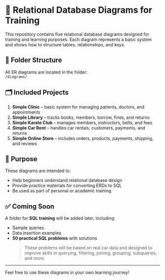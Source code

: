 # 📘 Relational Database Diagrams for Training

This repository contains five relational database diagrams designed for training and learning purposes. Each diagram represents a basic system and shows how to structure tables, relationships, and keys.

## 📁 Folder Structure

All ER diagrams are located in the folder:  
`/diagrams/`

## 🗂️ Included Projects

1. **Simple Clinic** – basic system for managing patients, doctors, and appointments  
2. **Simple Library** – tracks books, members, borrow, fines, and returns  
3. **Simple Karate Club** – manages members, instructors, belts, and fees  
4. **Simple Car Rent** – handles car rentals, customers, payments, and returns  
5. **Simple Online Store** – includes orders, products, payments, shipping, and reviews

## 🎯 Purpose

These diagrams are intended to:
- Help beginners understand relational database design
- Provide practice materials for converting ERDs to SQL
- Be used as part of personal or academic training

## ✅ Coming Soon

A folder for **SQL training** will be added later, including:

- Sample queries  
- Data insertion examples  
- **50 practical SQL problems** with solutions  
  > These problems will be based on real car data and designed to improve skills in querying, filtering, joining, grouping, subqueries, and more.


---

Feel free to use these diagrams in your own learning journey!
